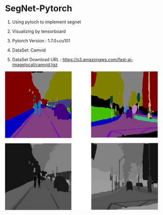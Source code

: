 # SegNet-Pytorch

1. Using pytoch to implement segnet

2. Visualizing by tensorboard

3. Pytorch Version : 1.7.0+cu101

4. DataSet: Camvid

5. DataSet Download URL : https://s3.amazonaws.com/fast-ai-imagelocal/camvid.tgz

![Train Result](https://github.com/zhijiejia/SegNet-Pytorch/blob/main/TrainResult.png)
